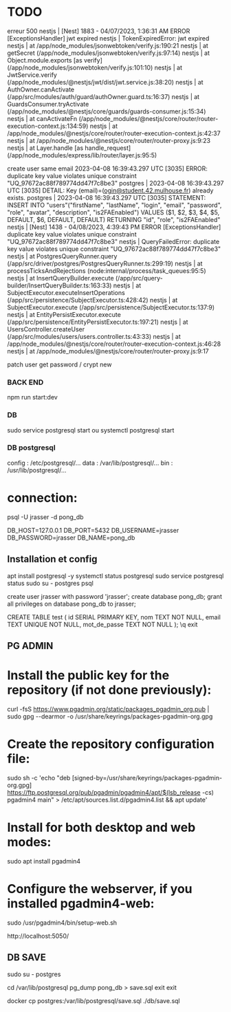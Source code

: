 # TODO

erreur 500 
nestjs    | [Nest] 1883  - 04/07/2023, 1:36:31 AM   ERROR [ExceptionsHandler] jwt expired
nestjs    | TokenExpiredError: jwt expired
nestjs    |     at /app/node_modules/jsonwebtoken/verify.js:190:21
nestjs    |     at getSecret (/app/node_modules/jsonwebtoken/verify.js:97:14)
nestjs    |     at Object.module.exports [as verify] (/app/node_modules/jsonwebtoken/verify.js:101:10)
nestjs    |     at JwtService.verify (/app/node_modules/@nestjs/jwt/dist/jwt.service.js:38:20)
nestjs    |     at AuthOwner.canActivate (/app/src/modules/auth/guard/authOwner.guard.ts:16:37)
nestjs    |     at GuardsConsumer.tryActivate (/app/node_modules/@nestjs/core/guards/guards-consumer.js:15:34)
nestjs    |     at canActivateFn (/app/node_modules/@nestjs/core/router/router-execution-context.js:134:59)
nestjs    |     at /app/node_modules/@nestjs/core/router/router-execution-context.js:42:37
nestjs    |     at /app/node_modules/@nestjs/core/router/router-proxy.js:9:23
nestjs    |     at Layer.handle [as handle_request] (/app/node_modules/express/lib/router/layer.js:95:5)



create user same email 
2023-04-08 16:39:43.297 UTC [3035] ERROR:  duplicate key value violates unique constraint "UQ_97672ac88f789774dd47f7c8be3"
postgres  | 2023-04-08 16:39:43.297 UTC [3035] DETAIL:  Key (email)=(ogin@student.42.mulhouse.fr) already exists.
postgres  | 2023-04-08 16:39:43.297 UTC [3035] STATEMENT:  INSERT INTO "users"("firstName", "lastName", "login", "email", "password", "role", "avatar", "description", "is2FAEnabled") VALUES ($1, $2, $3, $4, $5, DEFAULT, $6, DEFAULT, DEFAULT) RETURNING "id", "role", "is2FAEnabled"
nestjs    | [Nest] 1438  - 04/08/2023, 4:39:43 PM   ERROR [ExceptionsHandler] duplicate key value violates unique constraint "UQ_97672ac88f789774dd47f7c8be3"
nestjs    | QueryFailedError: duplicate key value violates unique constraint "UQ_97672ac88f789774dd47f7c8be3"
nestjs    |     at PostgresQueryRunner.query (/app/src/driver/postgres/PostgresQueryRunner.ts:299:19)
nestjs    |     at processTicksAndRejections (node:internal/process/task_queues:95:5)
nestjs    |     at InsertQueryBuilder.execute (/app/src/query-builder/InsertQueryBuilder.ts:163:33)
nestjs    |     at SubjectExecutor.executeInsertOperations (/app/src/persistence/SubjectExecutor.ts:428:42)
nestjs    |     at SubjectExecutor.execute (/app/src/persistence/SubjectExecutor.ts:137:9)
nestjs    |     at EntityPersistExecutor.execute (/app/src/persistence/EntityPersistExecutor.ts:197:21)
nestjs    |     at UsersController.createUser (/app/src/modules/users/users.controller.ts:43:33)
nestjs    |     at /app/node_modules/@nestjs/core/router/router-execution-context.js:46:28
nestjs    |     at /app/node_modules/@nestjs/core/router/router-proxy.js:9:17




patch user
get password / crypt new








### BACK END
npm run start:dev

### DB
sudo service postgresql start
            ou
systemctl postgresql start







### DB postgresql
config : /etc/postgresql/...
data   : /var/lib/postgresql/...
bin    : /usr/lib/postgresql/...

# connection:
psql -U jrasser -d pong_db <!-- == psql ? -->

DB_HOST=127.0.0.1
DB_PORT=5432
DB_USERNAME=jrasser
DB_PASSWORD=jrasser
DB_NAME=pong_db

## Installation et config
apt install postgresql -y
systemctl status postgresql
sudo service postgresql status
sudo su - postgres
psql

create user jrasser with password 'jrasser';
create database pong_db;
grant all privileges on database pong_db to jrasser;
<!-- GRANT USAGE, SELECT ON ALL SEQUENCES IN SCHEMA public TO <nom_utilisateur>; -->
<!-- GRANT SELECT ON ALL TABLES IN SCHEMA public TO <nom_utilisateur>; -->
CREATE TABLE test (
  id SERIAL PRIMARY KEY,
  nom TEXT NOT NULL,
  email TEXT UNIQUE NOT NULL,
  mot_de_passe TEXT NOT NULL
);
\q
exit

## PG ADMIN
# Install the public key for the repository (if not done previously):
curl -fsS https://www.pgadmin.org/static/packages_pgadmin_org.pub | sudo gpg --dearmor -o /usr/share/keyrings/packages-pgadmin-org.gpg

# Create the repository configuration file:
sudo sh -c 'echo "deb [signed-by=/usr/share/keyrings/packages-pgadmin-org.gpg] https://ftp.postgresql.org/pub/pgadmin/pgadmin4/apt/$(lsb_release -cs) pgadmin4 main" > /etc/apt/sources.list.d/pgadmin4.list && apt update'

# Install for both desktop and web modes:
sudo apt install pgadmin4

# Configure the webserver, if you installed pgadmin4-web:
sudo /usr/pgadmin4/bin/setup-web.sh

http://localhost:5050/





## DB SAVE
sudo su - postgres
<!-- psql
\c pong_db -->
cd /var/lib/postgresql
pg_dump pong_db > save.sql
exit
exit
<!-- \q -->
docker cp postgres:/var/lib/postgresql/save.sql ./db/save.sql